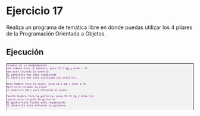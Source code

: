 # Ejercicio 17

Realiza un programa de temática libre en donde puedas utilizar los 4 pilares de la Programación
Orientada a Objetos.

Ejecución
--------------

![](../../img/ej17.JPG)

